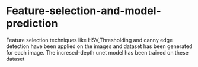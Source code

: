 # Feature-selection-and-model-prediction
Feature selection techniques like HSV,Thresholding and canny edge detection have been applied on the images and dataset has been generated for each image. The incresed-depth unet model has been trained on these dataset
